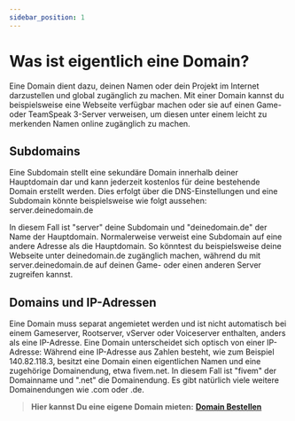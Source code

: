 ```yaml
---
sidebar_position: 1
---
```


Was ist eigentlich eine Domain? 
================================

Eine Domain dient dazu, deinen Namen oder dein Projekt im Internet darzustellen und global zugänglich zu machen. Mit einer Domain kannst du beispielsweise eine Webseite verfügbar machen oder sie auf einen Game- oder TeamSpeak 3-Server verweisen, um diesen unter einem leicht zu merkenden Namen online zugänglich zu machen.

Subdomains 
-----------

Eine Subdomain stellt eine sekundäre Domain innerhalb deiner Hauptdomain dar und kann jederzeit kostenlos für deine bestehende Domain erstellt werden. Dies erfolgt über die DNS-Einstellungen und eine Subdomain könnte beispielsweise wie folgt aussehen: server.deinedomain.de

In diesem Fall ist "server" deine Subdomain und "deinedomain.de" der Name der Hauptdomain. Normalerweise verweist eine Subdomain auf eine andere Adresse als die Hauptdomain. So könntest du beispielsweise deine Webseite unter deinedomain.de zugänglich machen, während du mit server.deinedomain.de auf deinen Game- oder einen anderen Server zugreifen kannst.

Domains und IP-Adressen 
------------------------

Eine Domain muss separat angemietet werden und ist nicht automatisch bei einem Gameserver, Rootserver, vServer oder Voiceserver enthalten, anders als eine IP-Adresse. Eine Domain unterscheidet sich optisch von einer IP-Adresse: Während eine IP-Adresse aus Zahlen besteht, wie zum Beispiel 140.82.118.3, besitzt eine Domain einen eigentlichen Namen und eine zugehörige Domainendung, etwa fivem.net. In diesem Fall ist "fivem" der Domainname und ".net" die Domainendung. Es gibt natürlich viele weitere Domainendungen wie .com oder .de.

> **Hier kannst Du eine eigene Domain mieten:** [**Domain Bestellen**](https://native-servers.com/customer/cart.php?a=add&domain=register)